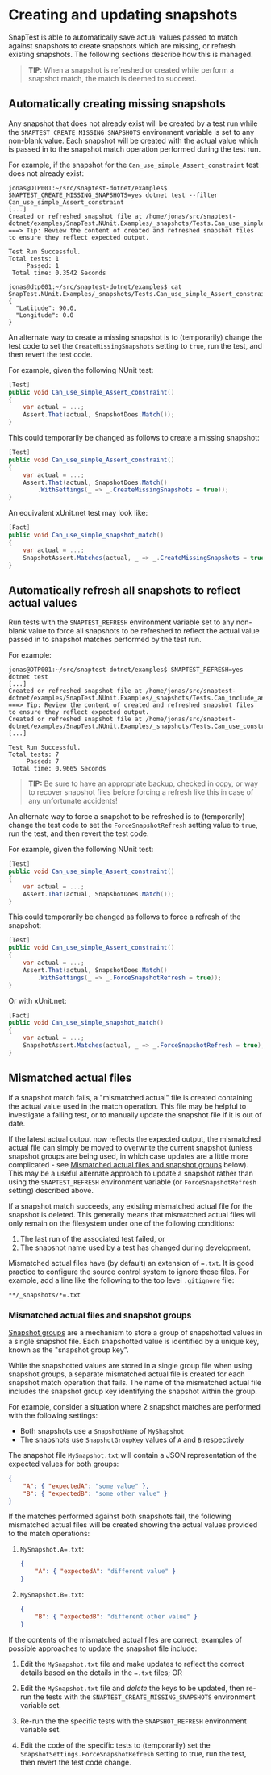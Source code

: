 # Creating and updating snapshots

SnapTest is able to automatically save actual values passed to match against snapshots to create snapshots which are missing, or refresh existing snapshots. The following sections describe how this is managed.

> __TIP__: When a snapshot is refreshed or created while perform a snapshot match, the match is deemed to succeed.


## Automatically creating missing snapshots

Any snapshot that does not already exist will be created by a test run while the `SNAPTEST_CREATE_MISSING_SNAPSHOTS` environment variable is set to any non-blank value. Each snapshot will be created with the actual value which is passed in to the snapshot match operation performed during the test run.

For example, if the snapshot for the `Can_use_simple_Assert_constraint` test does not already exist:

```shell
jonas@DTP001:~/src/snaptest-dotnet/examples$ SNAPTEST_CREATE_MISSING_SNAPSHOTS=yes dotnet test --filter Can_use_simple_Assert_constraint
[...]
Created or refreshed snapshot file at /home/jonas/src/snaptest-dotnet/examples/SnapTest.NUnit.Examples/_snapshots/Tests.Can_use_simple_Assert_constraint.txt
===> Tip: Review the content of created and refreshed snapshot files to ensure they reflect expected output.

Test Run Successful.
Total tests: 1
     Passed: 1
 Total time: 0.3542 Seconds

jonas@dtp001:~/src/snaptest-dotnet/examples$ cat SnapTest.NUnit.Examples/_snapshots/Tests.Can_use_simple_Assert_constraint.txt
{
  "Latitude": 90.0,
  "Longitude": 0.0
}
```

An alternate way to create a missing snapshot is to (temporarily) change the test code to set the `CreateMissingSnapshots` setting to `true`, run the test, and then revert the test code.

For example, given the following NUnit test:

```C#
[Test]
public void Can_use_simple_Assert_constraint()
{
    var actual = ...;
    Assert.That(actual, SnapshotDoes.Match());
}
```

This could temporarily be changed as follows to create a missing snapshot:

```C#
[Test]
public void Can_use_simple_Assert_constraint()
{
    var actual = ...;
    Assert.That(actual, SnapshotDoes.Match()
        .WithSettings(_ => _.CreateMissingSnapshots = true));
}
```

An equivalent xUnit.net test may look like:

```C#
[Fact]
public void Can_use_simple_snapshot_match()
{
    var actual = ...;
    SnapshotAssert.Matches(actual, _ => _.CreateMissingSnapshots = true);
}
```


## Automatically refresh all snapshots to reflect actual values

Run tests with the `SNAPTEST_REFRESH` environment variable set to any non-blank value to force all snapshots to be refreshed to reflect the actual value passed in to snapshot matches performed by the test run.

For example:

```shell
jonas@DTP001:~/src/snaptest-dotnet/examples$ SNAPTEST_REFRESH=yes dotnet test
[...]
Created or refreshed snapshot file at /home/jonas/src/snaptest-dotnet/examples/SnapTest.NUnit.Examples/_snapshots/Tests.Can_include_and_exclude_fields.txt
===> Tip: Review the content of created and refreshed snapshot files to ensure they reflect expected output.
Created or refreshed snapshot file at /home/jonas/src/snaptest-dotnet/examples/SnapTest.NUnit.Examples/_snapshots/Tests.Can_use_constraint_expression.txt
[...]

Test Run Successful.
Total tests: 7
     Passed: 7
 Total time: 0.9665 Seconds
 ```

> __TIP:__ Be sure to have an appropriate backup, checked in copy, or way to recover snapshot files before forcing a refresh like this in case of any unfortunate accidents!

An alternate way to force a snapshot to be refreshed is to (temporarily) change the test code to set the `ForceSnapshotRefresh` setting value to `true`, run the test, and then revert the test code.

For example, given the following NUnit test:

```C#
[Test]
public void Can_use_simple_Assert_constraint()
{
    var actual = ...;
    Assert.That(actual, SnapshotDoes.Match());
}
```

This could temporarily be changed as follows to force a refresh of the snapshot:

```C#
[Test]
public void Can_use_simple_Assert_constraint()
{
    var actual = ...;
    Assert.That(actual, SnapshotDoes.Match()
        .WithSettings(_ => _.ForceSnapshotRefresh = true));
}
```

Or with xUnit.net:

```C#
[Fact]
public void Can_use_simple_snapshot_match()
{
    var actual = ...;
    SnapshotAssert.Matches(actual, _ => _.ForceSnapshotRefresh = true);
}
```


## Mismatched actual files

If a snapshot match fails, a "mismatched actual" file is created containing the actual value used in the match operation. This file may be helpful to investigate a failing test, or to manually update the snapshot file if it is out of date.

If the latest actual output now reflects the expected output, the mismatched actual file can simply be moved to overwrite the current snapshot (unless snapshot groups are being used, in which case updates are a little more complicated - see [Mismatched actual files and snapshot groups](#mismatched-actual-files-and-snapshot-groups) below). This may be a useful alternate approach to update a snapshot rather than using the `SNAPTEST_REFRESH` environment variable (or `ForceSnapshotRefresh` setting) described above.

If a snapshot match succeeds, any existing mismatched actual file for the snapshot is deleted. This generally means that mismatched actual files will only remain on the filesystem under one of the following conditions:
1. The last run of the associated test failed, or
1. The snapshot name used by a test has changed during development.

Mismatched actual files have (by default) an extension of `=.txt`. It is good practice to configure the source control system to ignore these files. For example, add a line like the following to the top level `.gitignore` file:

```
**/_snapshots/*=.txt
```


### Mismatched actual files and snapshot groups

[Snapshot groups](SnapshotGroups.md) are a mechanism to store a group of snapshotted values in a single snapshot file. Each snapshotted value is identified by a unique key, known as the "snapshot group key".

While the snapshotted values are stored in a single group file when using snapshot groups, a separate mismatched actual file is created for each snapshot match operation that fails. The name of the mismatched actual file includes the snapshot group key identifying the snapshot within the group.

For example, consider a situation where 2 snapshot matches are performed with the following settings:
- Both snapshots use a `SnapshotName` of `MyShapshot`
- The snapshots use `SnapshotGroupKey` values of `A` and `B` respectively

The snapshot file `MySnapshot.txt` will contain a JSON representation of the expected values for both groups:

```json
{
    "A": { "expectedA": "some value" },
    "B": { "expectedB": "some other value" }
}
```

If the matches performed against both snapshots fail, the following mismatched actual files will be created showing the actual values provided to the match operations:

1. `MySnapshot.A=.txt`:
    ```json
    {
        "A": { "expectedA": "different value" }
    }
    ```

1. `MySnapshot.B=.txt`:
    ```json
    {
        "B": { "expectedB": "different other value" }
    }
    ```

If the contents of the mismatched actual files are correct, examples of possible approaches to update the snapshot file include:

1. Edit the `MySnapshot.txt` file and make updates to reflect the correct details based on the details in the `=.txt` files; OR

1. Edit the `MySnapshot.txt` file and _delete_ the keys to be updated, then re-run the tests with the `SNAPTEST_CREATE_MISSING_SNAPSHOTS` environment variable set.

1. Re-run the the specific tests with the `SNAPSHOT_REFRESH` environment variable set.

1. Edit the code of the specific tests to (temporarily) set the `SnapshotSettings.ForceSnapshotRefresh` setting to true, run the test, then revert the test code change.
